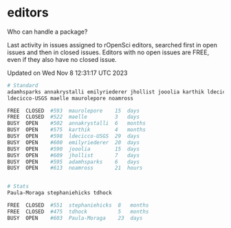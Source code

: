 # editors

Who can handle a package?

Last activity in issues assigned to rOpenSci editors, searched first in open
issues and then in closed issues. Editors with no open issues are FREE, even if
they also have no closed issue.


Updated on Wed Nov 8 12:31:17 UTC 2023

```bash
# Standard
adamhsparks annakrystalli emilyriederer jhollist jooolia karthik ldecicco
ldecicco-USGS maelle maurolepore noamross

FREE  CLOSED  #593  maurolepore    15  days
FREE  CLOSED  #522  maelle         3   days
BUSY  OPEN    #502  annakrystalli  6   months
BUSY  OPEN    #575  karthik        4   months
BUSY  OPEN    #598  ldecicco-USGS  29  days
BUSY  OPEN    #600  emilyriederer  20  days
BUSY  OPEN    #590  jooolia        15  days
BUSY  OPEN    #609  jhollist       7   days
BUSY  OPEN    #595  adamhsparks    6   days
BUSY  OPEN    #613  noamross       21  hours


# Stats
Paula-Moraga stephaniehicks tdhock

FREE  CLOSED  #551  stephaniehicks  8   months
FREE  CLOSED  #475  tdhock          5   months
BUSY  OPEN    #603  Paula-Moraga    23  days
```
